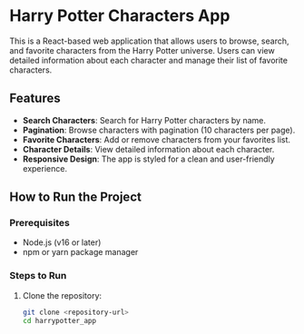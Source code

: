 # Harry Potter Characters App

This is a React-based web application that allows users to browse, search, and favorite characters from the Harry Potter universe. Users can view detailed information about each character and manage their list of favorite characters.

## Features

-   **Search Characters**: Search for Harry Potter characters by name.
-   **Pagination**: Browse characters with pagination (10 characters per page).
-   **Favorite Characters**: Add or remove characters from your favorites list.
-   **Character Details**: View detailed information about each character.
-   **Responsive Design**: The app is styled for a clean and user-friendly experience.

## How to Run the Project

### Prerequisites

-   Node.js (v16 or later)
-   npm or yarn package manager

### Steps to Run

1. Clone the repository:
    ```bash
    git clone <repository-url>
    cd harrypotter_app
    ```
